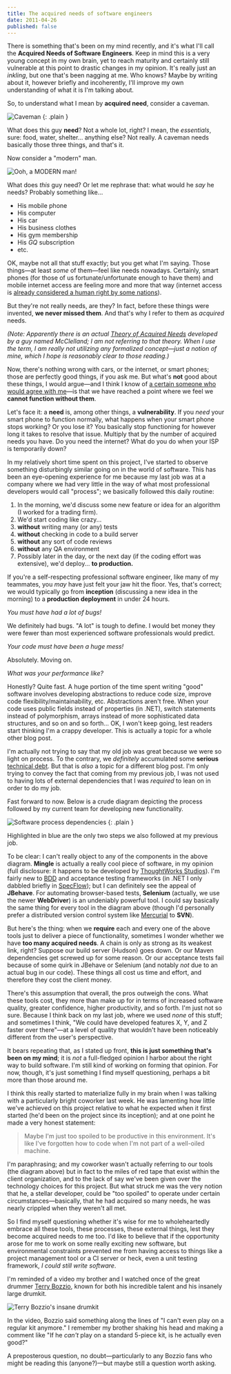 ```yaml
---
title: The acquired needs of software engineers
date: 2011-04-26
published: false
---
```


There is something that's been on my mind recently, and it's what I'll call the **Acquired Needs of Software Engineers**. Keep in mind this is a very young concept in my own brain, yet to reach maturity and certainly still vulnerable at this point to drastic changes in my opinion. It's really just an *inkling*, but one that's been nagging at me. Who knows? Maybe by writing about it, however briefly and incoherently, I'll improve my own understanding of what it is I'm talking about.

So, to understand what I mean by **acquired need**, consider a caveman.

![Caveman](/images/caveman.jpg)
{: .plain }

What does this guy **need**? Not a whole lot, right? I mean, the *essentials*, sure: food, water, shelter... anything else? Not really. A caveman needs basically those three things, and that's it.

Now consider a "modern" man.

![Ooh, a MODERN man!](/images/modern-man.jpg)

What does *this* guy need? Or let me rephrase that: what would he *say* he needs? Probably something like...

- His mobile phone
- His computer
- His car
- His business clothes
- His gym membership
- His *GQ* subscription
- etc.

OK, maybe not all that stuff exactly; but you get what I'm saying. Those things—at least *some* of them—feel like needs nowadays. Certainly, smart phones (for those of us fortunate/unfortunate enough to have them) and mobile internet access are feeling more and more that way (internet access is [already considered a human right by some nations](http://en.wikipedia.org/wiki/Right_to_Internet_access)).

But they're not really needs, are they? In fact, before these things were invented, **we never missed them**. And that's why I refer to them as *acquired* needs.

*(Note: Apparently there is an actual [Theory of Acquired Needs](http://www.netmba.com/mgmt/ob/motivation/mcclelland/) developed by a guy named McClelland; I am not referring to that theory. When I use the term, I am really not utilizing any formalized concept—just a notion of mine, which I hope is reasonably clear to those reading.)*

Now, there's nothing wrong with cars, or the internet, or smart phones; those are perfectly good things, if you ask me. But what's **not** good about these things, I would argue—and I think I know of [a certain someone who would agree with me](http://en.wikipedia.org/wiki/Henry_David_Thoreau)—is that we have reached a point where we feel we **cannot function without them**.

Let's face it: a **need** is, among other things, a **vulnerability**. If you *need* your smart phone to function normally, what happens when your smart phone stops working? Or you lose it? You basically stop functioning for however long it takes to resolve that issue. Multiply that by the number of acquired needs you have. Do you need the internet? What do you do when your ISP is temporarily down?

In my relatively short time spent on this project, I've started to observe something disturbingly similar going on in the world of software. This has been an eye-opening experience for me because my last job was at a company where we had very little in the way of what most professional developers would call "process"; we basically followed this daily routine:


1. In the morning, we'd discuss some new feature or idea for an algorithm (I worked for a trading firm).
2. We'd start coding like crazy...
  1. **without** writing many (or any) tests
  2. **without** checking in code to a build server
  3. **without** any sort of code reviews
  4. **without** any QA environment
3. Possibly later in the day, or the next day (if the coding effort was extensive), we'd deploy... **to production.**

If you're a self-respecting professional software engineer, like many of my teammates, you *may* have just felt your jaw hit the floor. Yes, that's correct; we would typically go from **inception** (discussing a new idea in the morning) to a **production deployment** in under 24 hours.

*You must have had a lot of bugs!*

We definitely had bugs. "A lot" is tough to define. I would bet money they were fewer than most experienced software professionals would predict.

*Your code must have been a huge mess!*

Absolutely. Moving on.

*What was your performance like?*

Honestly? Quite fast. A huge portion of the time spent writing "good" software involves developing abstractions to reduce code size, improve code flexibility/maintainability, etc. Abstractions aren't free. When your code uses public fields instead of properties (in .NET), switch statements instead of polymorphism, arrays instead of more sophisticated data structures, and so on and so forth... OK, I won't keep going, lest readers start thinking I'm a crappy developer. This is actually a topic for a whole other blog post.

I'm actually not trying to say that my old job was great because we were so light on process. To the contrary, we *definitely* accumulated some **serious** [technical debt](http://en.wikipedia.org/wiki/Technical_debt). But that is *also* a topic for a different blog post. I'm only trying to convey the fact that coming from my previous job, I was not used to having lots of external dependencies that I was *required* to lean on in order to do my job.

Fast forward to now. Below is a crude diagram depicting the process followed by my current team for developing new functionality.

![Software process dependencies](/images/software-process-dependencies.png)
{: .plain }

Highlighted in blue are the only two steps we also followed at my previous job.

To be clear: I can't really object to any of the components in the above diagram. **Mingle** is actually a really cool piece of software, in my opinion (full disclosure: it happens to be developed by [ThoughtWorks Studios](http://www.thoughtworks-studios.com/)). I'm fairly new to [BDD](http://en.wikipedia.org/wiki/Behavior_Driven_Development) and acceptance testing frameworks (in .NET I only dabbled briefly in [SpecFlow](http://www.specflow.org/)); but I can definitely see the appeal of **JBehave**. For automating browser-based tests, **Selenium** (actually, we use the newer **WebDriver**) is an undeniably powerful tool. I could say basically the same thing for every tool in the diagram above (though I'd personally prefer a distributed version control system like [Mercurial](http://mercurial.selenic.com/) to **SVN**).

But here's the thing: when we **require** each and every one of the above tools just to deliver a piece of functionality, sometimes I wonder whether we have **too many acquired needs**. A chain is only as strong as its weakest link, right? Suppose our build server (Hudson) goes down. Or our Maven dependencies get screwed up for some reason. Or our acceptance tests fail because of some quirk  in JBehave or Selenium (and notably *not* due to an actual bug in our code). These things all cost us time and effort, and therefore they cost the client money.

There's this assumption that overall, the pros outweigh the cons. What these tools cost, they more than make up for in terms of increased software quality, greater confidence, higher productivity, and so forth. I'm just not so sure. Because I think back on my last job, where we used *none* of this stuff; and sometimes I think, "We could have developed features X, Y, and Z faster over there"—at a level of quality that wouldn't have been noticeably different from the user's perspective.

It bears repeating that, as I stated up front, **this is just something that's been on my mind**; it is *not* a full-fledged opinion I harbor about the right way to build software. I'm still kind of working on forming that opinion. For now, though, it's just something I find myself questioning, perhaps a bit more than those around me.

I think this really started to materialize fully in my brain when I was talking with a particularly bright coworker last week. He was lamenting how little we've achieved on this project relative to what he expected when it first started (he'd been on the project since its inception); and at one point he made a very honest statement:

> Maybe I'm just too spoiled to be productive in this environment. It's like I've forgotten how to code when I'm not part of a well-oiled machine.

I'm paraphrasing; and my coworker wasn't actually referring to our tools (the diagram above) but in fact to the miles of red tape that exist within the client organization, and to the lack of say we've been given over the technology choices for this project. But what struck me was the very notion that he, a stellar developer, could be "too spoiled" to operate under certain circumstances—basically, that he had acquired so many needs, he was nearly crippled when they weren't all met.

So I find myself questioning whether it's wise for me to wholeheartedly embrace all these tools, these processes, these external things, lest they become acquired needs to me too. I'd like to believe that if the opportunity arose for me to work on some really exciting new software, but environmental constraints prevented me from having access to things like a project management tool or a CI server or heck, even a unit testing framework, *I could still write software*.

I'm reminded of a video my brother and I watched once of the great drummer [Terry Bozzio](http://en.wikipedia.org/wiki/Terry_Bozzio), known for both his incredible talent and his insanely large drumkit.

![Terry Bozzio's insane drumkit](/images/bozzio-drumkit.jpg)

In the video, Bozzio said something along the lines of "I can't even play on a regular kit anymore." I remember my brother shaking his head and making a comment like "If he *can't* play on a standard 5-piece kit, is he actually even good?"

A preposterous question, no doubt—particularly to any Bozzio fans who might be reading this (anyone?)—but maybe still a question worth asking.

